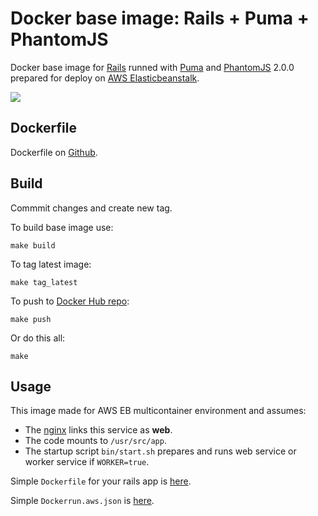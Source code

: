Docker base image: Rails + Puma + PhantomJS
===========================================

Docker base image for [Rails](http://rubyonrails.org) runned with [Puma](http://puma.io) and [PhantomJS](http://phantomjs.org) 2.0.0 prepared for deploy on [AWS Elasticbeanstalk](http://aws.amazon.com/ru/elasticbeanstalk/).

[![](https://badge.imagelayers.io/asux/rails-phantomjs:latest.svg)](https://imagelayers.io/?images=asux/rails-phantomjs:latest 'Get your own badge on imagelayers.io')

## Dockerfile

Dockerfile on [Github](https://github.com/asux/docker-images/blob/master/rails-phantomjs/Dockerfile).

## Build
Commmit changes and create new tag.

To build base image use:

```shell
make build
```

To tag latest image:

```shell
make tag_latest
```

To push to [Docker Hub repo](https://hub.docker.com/r/asux/rails/):

```shell
make push
```

Or do this all:

```shell
make
```

## Usage

This image made for AWS EB multicontainer environment and assumes:
  * The [nginx](https://github.com/asux/docker-images/blob/master/nginx/) links this service as **web**.
  * The code mounts to `/usr/src/app`.
  * The startup script `bin/start.sh` prepares and runs web service or worker service if `WORKER=true`.

Simple `Dockerfile` for your rails app is [here](https://github.com/asux/docker-images/blob/master/rails-phantomjs/examples/Dockerfile).

Simple `Dockerrun.aws.json` is [here](https://github.com/asux/docker-images/blob/master/rails-phantomjs/examples/Dockerrun.aws.json).
